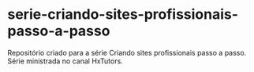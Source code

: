 # serie-criando-sites-profissionais-passo-a-passo
Repositório criado para a série Criando sites profissionais passo a passo. Série ministrada no canal HxTutors.
